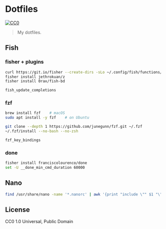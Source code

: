 Dotfiles
========

[![CC0](http://img.shields.io/badge/license-CC0-blue.svg?style=flat)](LICENSE)

> My dotfiles.

Fish
----

### fisher + plugins

```sh
curl https://git.io/fisher --create-dirs -sLo ~/.config/fish/functions/fisher.fish
fisher install jethrokuan/z
fisher install 0rax/fish-bd

fish_update_completions
```

### fzf

```sh
brew install fzf    # macOS
sudo apt install -y fzf    # on Ubuntu

git clone --depth 1 https://github.com/junegunn/fzf.git ~/.fzf
~/.fzf/install --no-bash --no-zsh

fzf_key_bindings
```

### done

```sh
fisher install franciscolourenco/done
set -U __done_min_cmd_duration 60000
```

Nano
----

```sh
find /usr/share/nano -name '*.nanorc' | awk '{print "include \"" $1 "\""}' >> ~/.nanorc
```

License
-------

CC0 1.0 Universal, Public Domain

